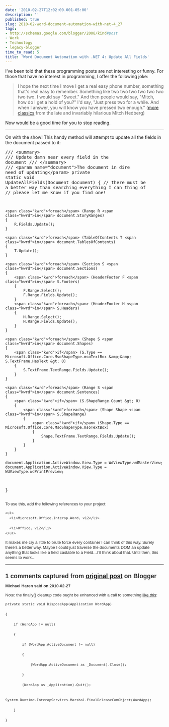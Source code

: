 ```yaml
---
date: '2010-02-27T12:02:00.001-05:00'
description: ''
published: true
slug: 2010-02-word-document-automation-with-net-4_27
tags:
- http://schemas.google.com/blogger/2008/kind#post
- Work
- Technology
- legacy-blogger
time_to_read: 5
title: 'Word Document Automation with .NET 4: Update All Fields'
---
```





I’ve been told that these programming posts are not interesting or funny. For those that have no interest in programming, I offer the following joke:
<blockquote> 

I hope the next time I move I get a real easy phone number, something that's real easy to remember. Something like two two two two two two two two. I would say &quot;Sweet.&quot; And then people would say, &quot;Mitch, how do I get a hold of you?&quot; I'd say, &quot;Just press two for a while. And when I answer, you will know you have pressed two enough.&quot; (<a href="http://en.wikiquote.org/wiki/Mitch_Hedberg">more classics</a> from the late and invariably hilarious Mitch Hedberg)
</blockquote>

Now would be a good time for you to stop reading.   <hr />

On with the show! This handy method will attempt to update all the fields in the document passed to it:  <pre class="csharpcode"><span class="rem">/// &lt;summary&gt;</span>
<span class="rem">/// Update damn near every field in the document</span>
<span class="rem">/// &lt;/summary&gt;</span>
<span class="rem">/// &lt;param name=&quot;document&quot;&gt;The document in dire need of updating&lt;/param&gt;</span>
<span class="kwrd">private</span> <span class="kwrd">static</span> <span class="kwrd">void</span> UpdateAllFields(Document document)
{
    <span class="rem">// there must be a better way than searching everything I can thing of</span>
    <span class="rem">// please let me know if you find one!</span>

    <span class="kwrd">foreach</span> (Range R <span class="kwrd">in</span> document.StoryRanges)
    {
        R.Fields.Update();
    }

    <span class="kwrd">foreach</span> (TableOfContents T <span class="kwrd">in</span> document.TablesOfContents)
    {
        T.Update();
    }

    <span class="kwrd">foreach</span> (Section S <span class="kwrd">in</span> document.Sections)
    {
        <span class="kwrd">foreach</span> (HeaderFooter F <span class="kwrd">in</span> S.Footers)
        {
            F.Range.Select();
            F.Range.Fields.Update();
        }
        <span class="kwrd">foreach</span> (HeaderFooter H <span class="kwrd">in</span> S.Headers)
        {
            H.Range.Select();
            H.Range.Fields.Update();
        }
    }

    <span class="kwrd">foreach</span> (Shape S <span class="kwrd">in</span> document.Shapes)
    {
        <span class="kwrd">if</span> (S.Type == Microsoft.Office.Core.MsoShapeType.msoTextBox &amp;&amp; S.TextFrame.HasText &gt; 0)
        {
            S.TextFrame.TextRange.Fields.Update();
        }
    }

    <span class="kwrd">foreach</span> (Range S <span class="kwrd">in</span> document.Sentences)
    {
        <span class="kwrd">if</span> (S.ShapeRange.Count &gt; 0)
        {
            <span class="kwrd">foreach</span> (Shape Shape <span class="kwrd">in</span> S.ShapeRange)
            {
                <span class="kwrd">if</span> (Shape.Type == Microsoft.Office.Core.MsoShapeType.msoTextBox)
                {
                    Shape.TextFrame.TextRange.Fields.Update();
                }
            }
        }
    }

    document.Application.ActiveWindow.View.Type = WdViewType.wdMasterView;
    document.Application.ActiveWindow.View.Type = WdViewType.wdPrintPreview;
}</pre>
<span class="Apple-style-span"><span class="Apple-style-span" style="text-align: left; line-height: 16px; font-family: verdana, arial, sans-serif; color: rgb(51,51,51); font-size: 13px;">
  

To use this, add the following references to your project:

    <ul>
      <li>Microsoft.Office.Interop.Word, v12</li>

      <li>Office, v12</li>
    </ul>
  </span></span>


It makes me cry a little to brute force every container I can think of this way. Surely there’s a better way. Maybe I could just traverse the documents DOM an update anything that looks like a field castable to a Field…I’ll think about that. Until then, this seems to work…

---

## 1 comments captured from [original post](https://blog.wassupy.com/2010/02/word-document-automation-with-net-4_27.html) on Blogger

**Michael Haren said on 2010-02-27**

Note: the finally{} cleanup code ought be enhanced with a call to something <a href="http://stackoverflow.com/questions/1907270/c-outlook-2007-com-interop-application-does-not-exit" rel="nofollow">like this</a>:

    private static void DisposeApp(Application WordApp)

    {

        if (WordApp != null)

        {

            if (WordApp.ActiveDocument != null)

            {

                (WordApp.ActiveDocument as _Document).Close();

            }

            (WordApp as _Application).Quit();

            System.Runtime.InteropServices.Marshal.FinalReleaseComObject(WordApp);

        }

    }

